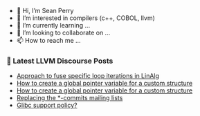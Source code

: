 - 👋 Hi, I’m Sean Perry
- 👀 I’m interested in compilers (c++, COBOL, llvm)
- 🌱 I’m currently learning ...
- 💞️ I’m looking to collaborate on ...
- 📫 How to reach me ...

<!---
s66perry/s66perry is a ✨ special ✨ repository because its `README.md` (this file) appears on your GitHub profile.
You can click the Preview link to take a look at your changes.
--->
### 📕 Latest LLVM Discourse Posts

<!-- DISCOURSE-LLVM:START -->
- [Approach to fuse specific loop iterations in LinAlg](https://discourse.llvm.org/t/approach-to-fuse-specific-loop-iterations-in-linalg/61116#post_9)
- [How to create a global pointer variable for a custom structure](https://discourse.llvm.org/t/how-to-create-a-global-pointer-variable-for-a-custom-structure/61199#post_4)
- [How to create a global pointer variable for a custom structure](https://discourse.llvm.org/t/how-to-create-a-global-pointer-variable-for-a-custom-structure/61199#post_3)
- [Replacing the *-commits mailing lists](https://discourse.llvm.org/t/replacing-the-commits-mailing-lists/61204#post_9)
- [Glibc support policy?](https://discourse.llvm.org/t/glibc-support-policy/61209#post_2)
<!-- DISCOURSE-LLVM:END -->
